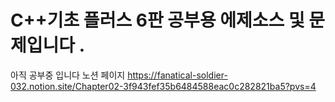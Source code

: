 # C++기초 플러스 6판 공부용 에제소스 및 문제입니다 .
아직 공부중 입니다 
노션 페이지
https://fanatical-soldier-032.notion.site/Chapter02-3f943fef35b6484588eac0c282821ba5?pvs=4
